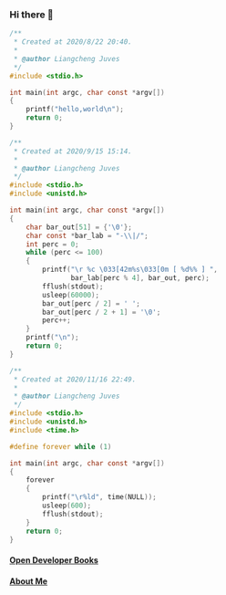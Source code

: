 ### Hi there 👋

<!-- # Happy, free, creative. -->

``` c
/**
 * Created at 2020/8/22 20:40.
 * 
 * @author Liangcheng Juves
 */
#include <stdio.h>

int main(int argc, char const *argv[])
{
    printf("hello,world\n");
    return 0;
}
```

``` c
/**
 * Created at 2020/9/15 15:14.
 *
 * @author Liangcheng Juves
 */
#include <stdio.h>
#include <unistd.h>

int main(int argc, char const *argv[])
{
	char bar_out[51] = {'\0'};
	char const *bar_lab = "-\\|/";
	int perc = 0;
	while (perc <= 100)
	{
		printf("\r %c \033[42m%s\033[0m [ %d%% ] ",
			   bar_lab[perc % 4], bar_out, perc);
		fflush(stdout);
		usleep(60000);
		bar_out[perc / 2] = ' ';
		bar_out[perc / 2 + 1] = '\0';
		perc++;
	}
	printf("\n");
	return 0;
}
```

``` c
/**
 * Created at 2020/11/16 22:49.
 * 
 * @author Liangcheng Juves
 */
#include <stdio.h>
#include <unistd.h>
#include <time.h>

#define forever while (1)

int main(int argc, char const *argv[])
{
    forever
    {
        printf("\r%ld", time(NULL));
        usleep(600);
        fflush(stdout);
    }
    return 0;
}
```

#### [Open Developer Books](https://odb.liangchengj.com)
#### [About Me](https://web-fronted.xyz/assets/pdf/cv.pdf)

<!--
**LiangchengJ/liangchengj** is a ✨ _special_ ✨ repository because its `README.md` (this file) appears on your GitHub profile.

Here are some ideas to get you started:

- 🔭 I’m currently working on ...
- 🌱 I’m currently learning ...
- 👯 I’m looking to collaborate on ...
- 🤔 I’m looking for help with ...
- 💬 Ask me about ...
- 📫 How to reach me: ...
- 😄 Pronouns: ...
- ⚡ Fun fact: ...
-->
